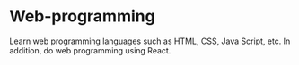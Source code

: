 # Web-programming
Learn web programming languages such as HTML, CSS, Java Script, etc. In addition, do web programming using React.
